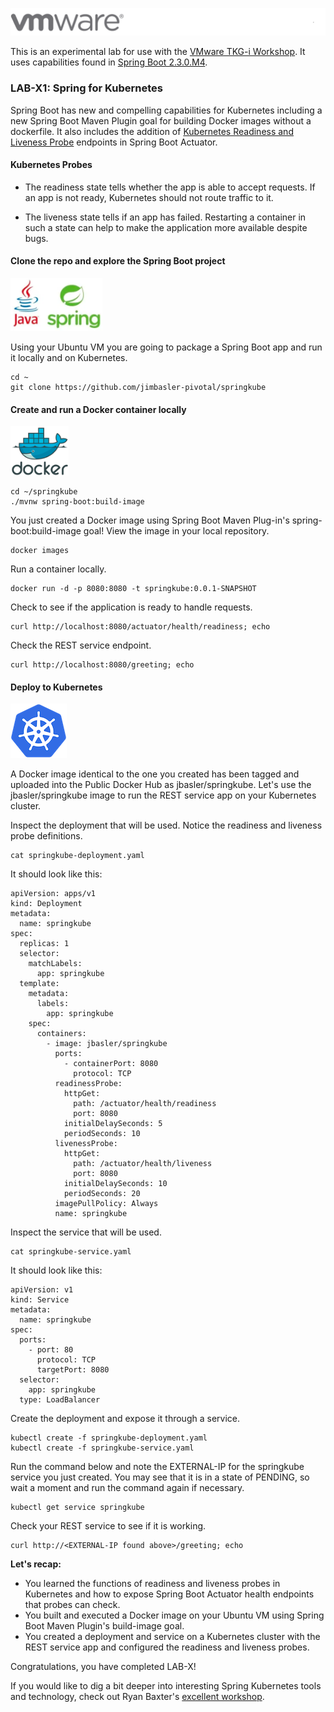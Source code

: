 ![](./images/vmware-logo.png)

This is an experimental lab for use with the 
[VMware TKG-i Workshop](https://github.com/rm511130/Tanzu-Workshop-TKG-i). It uses capabilities found in [Spring Boot 
2.3.0.M4](https://spring.io/blog/2020/04/03/spring-boot-2-3-0-m4-available-now).

### LAB-X1: Spring for Kubernetes

Spring Boot has new and compelling capabilities for Kubernetes including 
a new Spring Boot Maven Plugin goal for building Docker images without a dockerfile. It also includes the addition of
[Kubernetes Readiness and Liveness Probe](https://kubernetes.io/docs/tasks/configure-pod-container/configure-liveness-readiness-startup-probes/)
endpoints in Spring Boot Actuator.

#### Kubernetes Probes
- The readiness state tells whether the app is able to accept requests. If an app is not ready, Kubernetes should not 
route traffic to it.

- The liveness state tells if an app has failed. Restarting a container in such a state can help to make the 
application more available despite bugs.

#### Clone the repo and explore the Spring Boot project

![](./images/java-spring-tiny.png)

Using your Ubuntu VM you are going to package a Spring Boot app and run it locally and on Kubernetes.
```
cd ~ 
git clone https://github.com/jimbasler-pivotal/springkube  
```

#### Create and run a Docker container locally

![](./images/docker-tiny.png)

```
cd ~/springkube
./mvnw spring-boot:build-image
```

You just created a Docker image using Spring Boot Maven Plug-in's spring-boot:build-image goal! View the image in your 
local repository.
```
docker images
```

Run a container locally.
```
docker run -d -p 8080:8080 -t springkube:0.0.1-SNAPSHOT 
```

Check to see if the application is ready to handle requests.
```
curl http://localhost:8080/actuator/health/readiness; echo
```

Check the REST service endpoint.
```
curl http://localhost:8080/greeting; echo
```

#### Deploy to Kubernetes

![](./images/k8s.png)

A Docker image identical to the one you created has been tagged and uploaded into the Public Docker Hub as 
jbasler/springkube. Let's use the jbasler/springkube image to run the REST service app on your Kubernetes cluster.

Inspect the deployment that will be used. Notice the readiness and liveness probe definitions.
```
cat springkube-deployment.yaml
```

It should look like this:
```
apiVersion: apps/v1
kind: Deployment
metadata:
  name: springkube
spec:
  replicas: 1
  selector:
    matchLabels:
      app: springkube
  template:
    metadata:
      labels:
        app: springkube
    spec:
      containers:
        - image: jbasler/springkube
          ports:
            - containerPort: 8080
              protocol: TCP
          readinessProbe:
            httpGet:
              path: /actuator/health/readiness
              port: 8080
            initialDelaySeconds: 5
            periodSeconds: 10
          livenessProbe:
            httpGet:
              path: /actuator/health/liveness
              port: 8080
            initialDelaySeconds: 10
            periodSeconds: 20
          imagePullPolicy: Always
          name: springkube
```

Inspect the service that will be used.
```
cat springkube-service.yaml
```

It should look like this:
```
apiVersion: v1
kind: Service
metadata:
  name: springkube
spec:
  ports:
    - port: 80
      protocol: TCP
      targetPort: 8080
  selector:
    app: springkube
  type: LoadBalancer
```

Create the deployment and expose it through a service.
```
kubectl create -f springkube-deployment.yaml
kubectl create -f springkube-service.yaml
```

Run the command below and note the EXTERNAL-IP for the springkube service you just created. You may see that it is in a 
state of PENDING, so wait a moment and run the command again if necessary.
```
kubectl get service springkube
```

Check your REST service to see if it is working.
```
curl http://<EXTERNAL-IP found above>/greeting; echo
```
 
**Let's recap:** 

- You learned the functions of readiness and liveness probes in Kubernetes and how to expose Spring Boot Actuator 
health endpoints that probes can check.
- You built and executed a Docker image on your Ubuntu VM using Spring Boot Maven Plugin's build-image goal.
- You created a deployment and service on a Kubernetes cluster with the REST service app and configured the readiness 
and liveness probes.

Congratulations, you have completed LAB-X!

If you would like to dig a bit deeper into interesting Spring Kubernetes tools and technology, check out Ryan Baxter's 
[excellent workshop](https://hackmd.io/@ryanjbaxter/spring-on-k8s-workshop).
